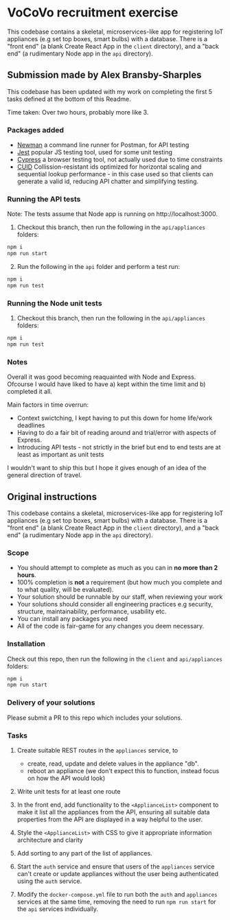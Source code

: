 # VoCoVo recruitment exercise

This codebase contains a skeletal, microservices-like app for registering IoT appliances (e.g set top boxes, smart bulbs) with a database. There is a "front end" (a blank Create React App in the `client` directory), and a "back end" (a rudimentary Node app in the `api` directory).

## Submission made by Alex Bransby-Sharples

This codebase has been updated with my work on completing the first 5 tasks defined at the bottom of this Readme.

Time taken: Over two hours, probably more like 3.

### Packages added

- [Newman](https://www.npmjs.com/package/newman) a command line runner for Postman, for API testing
- [Jest](https://www.npmjs.com/package/jest) popular JS testing tool, used for some unit testing
- [Cypress](https://www.cypress.io/) a browser testing tool, not actually used due to time constraints
- [CUID](https://www.npmjs.com/package/cuid/v/1.1.4) Collission-resistant ids optimized for horizontal scaling and sequential lookup performance - in this case used so that clients can generate a valid id, reducing API chatter and simplifying testing.

### Running the API tests

Note: The tests assume that Node app is running on http://localhost:3000.

1. Checkout this branch, then run the following in the `api/appliances` folders:

```bash
npm i
npm run start
```

2. Run the following in the `api` folder and perform a test run:

```bash
npm i
npm run test
```

### Running the Node unit tests

1. Checkout this branch, then run the following in the `api/appliances` folders:

```bash
npm i
npm run test
```

### Notes

Overall it was good becoming reaquainted with Node and Express. Ofcourse I would have liked to have a) kept within the time limit and b) completed it all.

Main factors in time overrun:

- Context swictching, I kept having to put this down for home life/work deadlines
- Having to do a fair bit of reading around and trial/error with aspects of Express.
- Introducing API tests - not strictly in the brief but end to end tests are at least as important as unit tests

I wouldn't want to ship this but I hope it gives enough of an idea of the general direction of travel.

## Original instructions

This codebase contains a skeletal, microservices-like app for registering IoT appliances (e.g set top boxes, smart bulbs) with a database. There is a "front end" (a blank Create React App in the `client` directory), and a "back end" (a rudimentary Node app in the `api` directory).

### Scope

- You should attempt to complete as much as you can in **no more than 2 hours**.
- 100% completion is **not** a requirement (but how much you complete and to what quality, will be evaluated).
- Your solution should be runnable by our staff, when reviewing your work
- Your solutions should consider all engineering practices e.g security, structure, maintainability, performance, usability etc.
- You can install any packages you need
- All of the code is fair-game for any changes you deem necessary.

### Installation

Check out this repo, then run the following in the `client` and `api/appliances` folders:

```bash
npm i
npm run start
```

### Delivery of your solutions

Please submit a PR to this repo which includes your solutions.

### Tasks

1. Create suitable REST routes in the `appliances` service, to

   - create, read, update and delete values in the appliance "db".
   - reboot an appliance (we don't expect this to function, instead focus on how the API would look)

1. Write unit tests for at least one route
1. In the front end, add functionality to the `<ApplianceList>` component to make it list all the appliances from the API, ensuring all suitable data properties from the API are displayed in a way helpful to the user.
1. Style the `<ApplianceList>` with CSS to give it appropriate information architecture and clarity
1. Add sorting to any part of the list of appliances.

1. Start the `auth` service and ensure that users of the `appliances` service can't create or update appliances without the user being authenticated using the `auth` service.

1. Modify the `docker-compose.yml` file to run both the `auth` and `appliances` services at the same time, removing the need to run `npm run start` for the `api` services individually.
